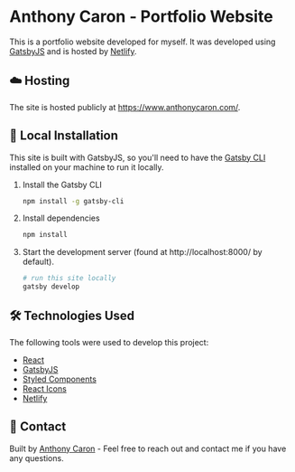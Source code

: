 # Anthony Caron - Portfolio Website
This is a portfolio website developed for myself. It was developed using [GatsbyJS](https://www.gatsbyjs.org/) and is hosted by [Netlify](https://www.netlify.com/).

## :cloud: Hosting
The site is hosted publicly at https://www.anthonycaron.com/.

## :open_file_folder: Local Installation
This site is built with GatsbyJS, so you'll need to have the [Gatsby CLI](https://www.gatsbyjs.org/docs/gatsby-cli/) installed on your machine to run it locally. 

1. Install the Gatsby CLI

    ```sh
    npm install -g gatsby-cli
    ```

2. Install dependencies
    ```sh
    npm install
    ```

3. Start the development server (found at http://localhost:8000/ by default).
    ```sh
    # run this site locally
    gatsby develop
    ```

## :hammer_and_wrench: Technologies Used
The following tools were used to develop this project:
* [React](https://reactjs.org/)
* [GatsbyJS](https://www.gatsbyjs.org/)
* [Styled Components](https://www.styled-components.com/)
* [React Icons](https://react-icons.netlify.com/#/)
* [Netlify](https://www.netlify.com/)

## :wave: Contact
Built by [Anthony Caron](https://github.com/antcar112) - Feel free to reach out and contact me if you have any questions. 